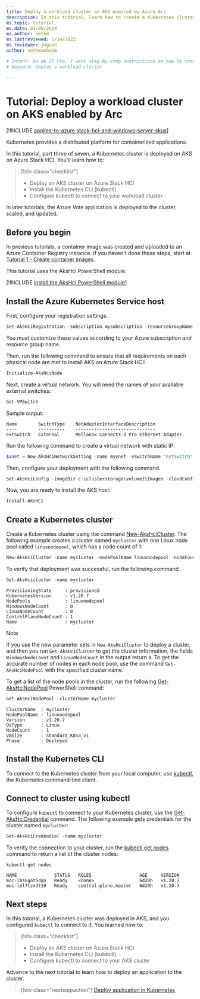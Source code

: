 ```yaml
---
title: Deploy a workload cluster on AKS enabled by Azure Arc
description: In this tutorial, learn how to create a Kubernetes cluster and use kubectl to connect to the Kubernetes master node in AKS enabled by Arc.
ms.topic: tutorial
ms.date: 01/05/2024
ms.author: sethm 
ms.lastreviewed: 1/14/2022
ms.reviewer: jeguan
author: sethmanheim

# Intent: As an IT Pro, I want step-by-step instructions on how to create a workload cluster in AKS and use kubect1 so I can connect to the Kubernetes master node.
# Keyword: deploy a workload cluster

---
```


# Tutorial: Deploy a workload cluster on AKS enabled by Arc

[!INCLUDE [applies-to-azure stack-hci-and-windows-server-skus](includes/aks-hci-applies-to-skus/aks-hybrid-applies-to-azure-stack-hci-windows-server-sku.md)]

Kubernetes provides a distributed platform for containerized applications.

In this tutorial, part three of seven, a Kubernetes cluster is deployed on AKS on Azure Stack HCI. You'll learn how to:

> [!div class="checklist"]
> * Deploy an AKS cluster on Azure Stack HCI
> * Install the Kubernetes CLI (kubectl)
> * Configure kubectl to connect to your workload cluster

In later tutorials, the Azure Vote application is deployed to the cluster, scaled, and updated.

## Before you begin

In previous tutorials, a container image was created and uploaded to an Azure Container Registry instance. If you haven't done these steps, start at [Tutorial 1 - Create container images](tutorial-kubernetes-prepare-application.md).

This tutorial uses the AksHci PowerShell module.

[!INCLUDE [install the AksHci PowerShell module](./includes/install-akshci-ps.md)]

## Install the Azure Kubernetes Service host

First, configure your registration settings.

```powershell
Set-AksHciRegistration -subscription mysubscription -resourceGroupName myresourcegroup
```

You must customize these values according to your Azure subscription and resource group name.

Then, run the following command to ensure that all requirements on each physical node are met to install AKS on Azure Stack HCI:

```powershell
Initialize-AksHciNode
```

Next, create a virtual network. You will need the names of your available external switches:

```powershell
Get-VMSwitch
```

Sample output:

```output
Name        SwitchType    NetAdapterInterfaceDescription
----        ----------    ------------------------------
extSwitch   External      Mellanox ConnectX-3 Pro Ethernet Adapter
```

Run the following command to create a virtual network with static IP:

```powershell
$vnet = New-AksHciNetworkSetting -name myvnet -vSwitchName "extSwitch" -macPoolName myMacPool -k8sNodeIpPoolStart "172.16.10.0" -k8sNodeIpPoolEnd "172.16.10.255" -vipPoolStart "172.16.255.0" -vipPoolEnd "172.16.255.254" -ipAddressPrefix "172.16.0.0/16" -gateway "172.16.0.1" -dnsServers "172.16.0.1" -vlanId 9
```

Then, configure your deployment with the following command.

```powershell
Set-AksHciConfig -imageDir c:\clusterstorage\volume1\Images -cloudConfigLocation c:\clusterstorage\volume1\Config -vnet $vnet -cloudservicecidr "172.16.10.10/16" 
```

Now, you are ready to install the AKS host:

```powershell
Install-AksHCi
```

## Create a Kubernetes cluster

Create a Kubernetes cluster using the command [New-AksHciCluster](./reference/ps/new-akshcicluster.md). The following example creates a cluster named `mycluster` with one Linux node pool called `linuxnodepool`, which has a node count of 1:

```powershell
New-AksHciCluster -name mycluster -nodePoolName linuxnodepool -nodeCount 1
```

To verify that deployment was successful, run the following command.

```powershell
Get-AksHcicluster -name mycluster
```

```output
ProvisioningState     : provisioned
KubernetesVersion     : v1.20.7
NodePools             : linuxnodepool
WindowsNodeCount      : 0
LinuxNodeCount        : 0
ControlPlaneNodeCount : 1
Name                  : mycluster
```

> [!NOTE]
> If you use the new parameter sets in `New-AksHciCluster` to deploy a cluster, and then you run `Get-AksHciCluster` to get the cluster information, the fields `WindowsNodeCount` and `LinuxNodeCount` in the output return `0`. To get the accurate number of nodes in each node pool, use the command `Get-AksHciNodePool` with the specified cluster name.

To get a list of the node pools in the cluster, run the following [Get-AksHciNodePool](./reference/ps/get-akshcinodepool.md) PowerShell command:

```powershell
Get-AksHciNodePool -clusterName mycluster
```

```output
ClusterName  : mycluster
NodePoolName : linuxnodepool
Version      : v1.20.7
OsType       : Linux
NodeCount    : 1
VmSize       : Standard_K8S3_v1
Phase        : Deployed
```

## Install the Kubernetes CLI

To connect to the Kubernetes cluster from your local computer, use [kubectl][kubectl], the Kubernetes command-line client.

## Connect to cluster using kubectl

To configure `kubectl` to connect to your Kubernetes cluster, use the [Get-AksHciCredential](./reference/ps/get-akshcicredential.md) command. The following example gets credentials for the cluster named `mycluster`:

```powershell
Get-AksHciCredential -name mycluster
```

To verify the connection to your cluster, run the [kubectl get nodes][kubectl-get] command to return a list of the cluster nodes:

```console
kubectl get nodes
```

```output
NAME              STATUS   ROLES                  AGE     VERSION
moc-lbs6got5dqo   Ready    <none>                 6d20h   v1.20.7
moc-lel7tzxdt30   Ready    control-plane,master   6d20h   v1.20.7
```

## Next steps

In this tutorial, a Kubernetes cluster was deployed in AKS, and you configured `kubectl` to connect to it. You learned how to:

> [!div class="checklist"]
> * Deploy an AKS cluster on Azure Stack HCI
> * Install the Kubernetes CLI (kubectl)
> * Configure kubectl to connect to your AKS cluster

Advance to the next tutorial to learn how to deploy an application to the cluster.

> [!div class="nextstepaction"]
> [Deploy application in Kubernetes](tutorial-kubernetes-deploy-application.md)

<!-- LINKS - external -->
[kubectl]: https://kubernetes.io/docs/reference/kubectl/
[kubectl-get]: https://kubernetes.io/docs/reference/generated/kubectl/kubectl-commands#get

<!-- LINKS - internal -->


